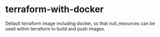 # terraform-with-docker
Default terraform image including docker, so that null_resources can be used within terraform to build and push images.
